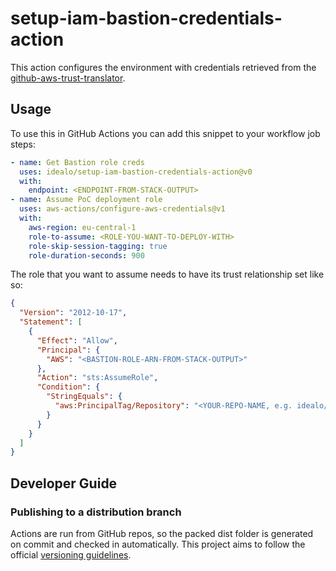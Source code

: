 # setup-iam-bastion-credentials-action

This action configures the environment with credentials retrieved from the [github-aws-trust-translator](https://github.com/idealo/github-aws-trust-translator).

## Usage

To use this in GitHub Actions you can add this snippet to your workflow job steps:

```yaml
- name: Get Bastion role creds
  uses: idealo/setup-iam-bastion-credentials-action@v0
  with:
    endpoint: <ENDPOINT-FROM-STACK-OUTPUT>
- name: Assume PoC deployment role
  uses: aws-actions/configure-aws-credentials@v1
  with:
    aws-region: eu-central-1
    role-to-assume: <ROLE-YOU-WANT-TO-DEPLOY-WITH>
    role-skip-session-tagging: true
    role-duration-seconds: 900
```

The role that you want to assume needs to have its trust relationship set like so:

```json
{
  "Version": "2012-10-17",
  "Statement": [
    {
      "Effect": "Allow",
      "Principal": {
        "AWS": "<BASTION-ROLE-ARN-FROM-STACK-OUTPUT>"
      },
      "Action": "sts:AssumeRole",
      "Condition": {
        "StringEquals": {
          "aws:PrincipalTag/Repository": "<YOUR-REPO-NAME, e.g. idealo/sample-repo>"
        }
      }
    }
  ]
}
```

## Developer Guide

### Publishing to a distribution branch

Actions are run from GitHub repos, so the packed dist folder is generated on commit and checked in automatically.
This project aims to follow the official [versioning guidelines](https://github.com/actions/toolkit/blob/master/docs/action-versioning.md).
